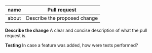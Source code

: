 
|name| Pull request|
|---|----|
|about| Describe the proposed change|


**Describe the change**
A clear and concise description of what the pull request is.

**Testing**
In case a feature was added, how were tests performed?